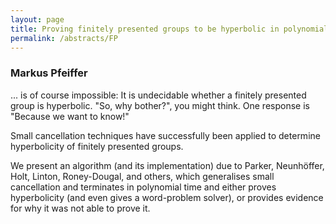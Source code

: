 ```yaml
---
layout: page
title: Proving finitely presented groups to be hyperbolic in polynomial time
permalink: /abstracts/FP
---
```


### Markus Pfeiffer

... is of course impossible: It is undecidable whether a finitely presented
group is hyperbolic. "So, why bother?", you might think. One response is
"Because we want to know!"

Small cancellation techniques have successfully been applied to
determine hyperbolicity of finitely presented groups.

We present an algorithm (and its implementation) due to Parker,
Neunhöffer, Holt, Linton, Roney-Dougal, and others, which generalises
small cancellation and terminates in polynomial time and either proves
hyperbolicity (and even gives a word-problem solver), or provides
evidence for why it was not able to prove it.
